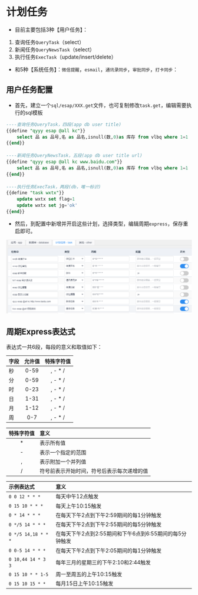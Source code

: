 # 计划任务
* 目前主要包括3种【用户任务】：

 1. 查询任务`QueryTask`（select）
 2. 新闻任务`QueryNewsTask`（select）
 3. 执行任务`ExecTask`（update/insert/delete）

* 和5种【系统任务】：`微信提醒`，`esmail`，`通讯录同步`，`审批同步`，`打卡同步`：

## 用户任务配置
* 首先，建立一个`sql/esap/XXX.get`文件，也可复制修改`task.get`，编辑需要执行的sql模板

```sql
----查询任务QueryTask，四段(app db user title)
{{define "qyyy esap @all kc"}}
	select 品 as 品号,名 as 品名,isnull(数,0)as 库存 from vlbq where 1=1
{{end}}

----新闻任务QueryNewsTask，五段(app db user title url)
{{define "qyyy esap @all kc www.baidu.com"}}
	select 品 as 品号,名 as 品名,isnull(数,0)as 库存 from vlbq where 1=1
{{end}}

----执行任务ExecTask，两段(db，唯一标识)
{{define "task wxtx"}}
	update wxtx set flag=1
	update wxtx set jg='ok'
{{end}}
```

* 然后，到配置中新增并开启这些计划，选择类型，编辑周期`express`，保存重启即可。

![](./img/task-2.png)

## 周期Express表达式
表达式一共6段，每段的意义和取值如下：

|字段|允许值|特殊字符值|
|:----|:--:|:--:|
|秒|0-59|, - * /|
|分|0-59|, - * /|
|时|0-23|, - * /|
|日|1-31|, - * /|
|月|1-12|, - * /|
|周|0-7|, - * /|

|特殊字符值|意义|
|:----:|:--|
|*   | 表示所有值|
|-   | 表示一个指定的范围|
|,   | 表示附加一个并列值|
|/   | 符号前表示开始时间，符号后表示每次递增的值|

|示例表达式|意义|
|:----|:--|
|`0 0 12 * * *` |   每天中午12点触发|
|`0 15 10 * * *` |   每天上午10:15触发|
|`0 * 14 * * *` |   在每天下午2点到下午2:59期间的每1分钟触发|
|`0 */5 14 * * *` |   在每天下午2点到下午2:55期间的每5分钟触发|
|`0 */5 14,18 * * *` |   在每天下午2点到2:55期间和下午6点到6:55期间的每5分钟触发|
|`0 0-5 14 * * *` |   在每天下午2点到下午2:05期间的每1分钟触发|
|`0 10,44 14 * 3 3` |   每年三月的星期三的下午2:10和2:44触发|
|`0 15 10 * * 1-5` |   周一至周五的上午10:15触发|
|`0 15 10 15 * *` |   每月15日上午10:15触发|
